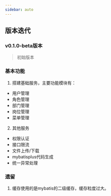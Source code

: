```yaml
---
sidebar: auto
---
```

## **版本迭代**

### v0.1.0-beta版本

>  初始版本

### 基本功能

1. 搭建基础服务，主要功能模块有：

- 用户管理
- 角色管理
- 部门管理
- 岗位管理
- 菜单管理

2. 其他服务

- 权限认证
- 接口限流
- 文件上传/下载
- mybatisplus代码生成
- 统一异常处理

### **遗留**

1. 缓存使用的是mybatis的二级缓存，缓存粒度过大。

